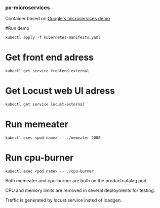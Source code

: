 ### px-microservices

Container based on [Google's microservices demo](https://github.com/GoogleCloudPlatform/microservices-demo)

#Run demo
```
kubectl apply -f kubernetes-manifests.yaml
```

# Get front end adress
```
kubectl get service frontend-external
```

# Get Locust web UI adress
```
kubectl get service locust-external
```

# Run memeater
```
kubectl exec <pod name> -- ./memeater 2000
```

# Run cpu-burner
```
kubectl exec <pod name> -- ./cpu-burner
```

Both memeater and cpu-burner are both on the productcatalag pod.

CPU and memory limits are removed in several deployments for testing.

Traffic is generated by locust service insted of loadgen.

